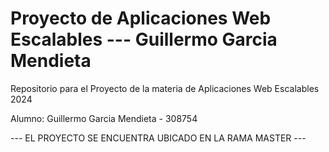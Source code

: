 # Proyecto de Aplicaciones Web Escalables --- Guillermo Garcia Mendieta

Repositorio para el Proyecto de la materia de Aplicaciones Web Escalables 2024

Alumno: Guillermo Garcia Mendieta - 308754

--- EL PROYECTO SE ENCUENTRA UBICADO EN LA RAMA MASTER ---
